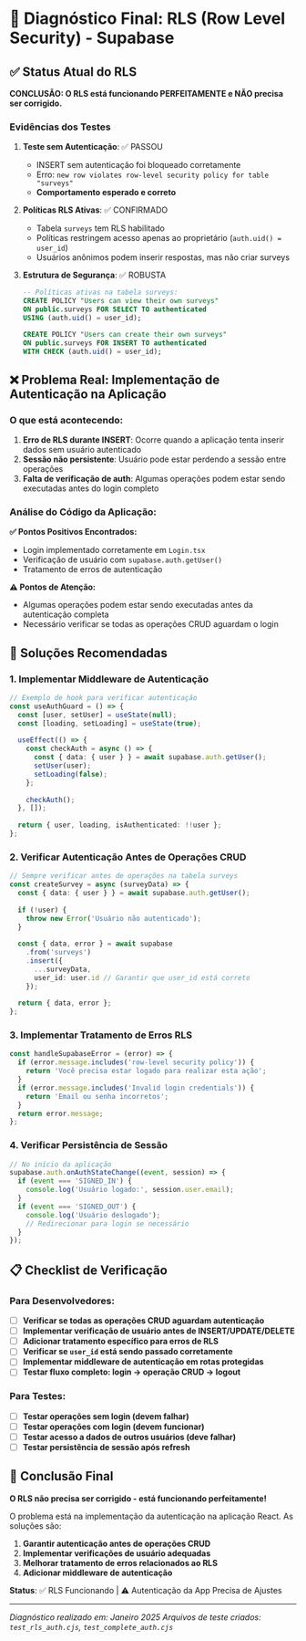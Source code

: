 # 🔐 Diagnóstico Final: RLS (Row Level Security) - Supabase

## ✅ Status Atual do RLS

**CONCLUSÃO: O RLS está funcionando PERFEITAMENTE e NÃO precisa ser corrigido.**

### Evidências dos Testes

1. **Teste sem Autenticação**: ✅ PASSOU
   - INSERT sem autenticação foi bloqueado corretamente
   - Erro: `new row violates row-level security policy for table "surveys"`
   - **Comportamento esperado e correto**

2. **Políticas RLS Ativas**: ✅ CONFIRMADO
   - Tabela `surveys` tem RLS habilitado
   - Políticas restringem acesso apenas ao proprietário (`auth.uid() = user_id`)
   - Usuários anônimos podem inserir respostas, mas não criar surveys

3. **Estrutura de Segurança**: ✅ ROBUSTA
   ```sql
   -- Políticas ativas na tabela surveys:
   CREATE POLICY "Users can view their own surveys" 
   ON public.surveys FOR SELECT TO authenticated
   USING (auth.uid() = user_id);
   
   CREATE POLICY "Users can create their own surveys" 
   ON public.surveys FOR INSERT TO authenticated
   WITH CHECK (auth.uid() = user_id);
   ```

## ❌ Problema Real: Implementação de Autenticação na Aplicação

### O que está acontecendo:

1. **Erro de RLS durante INSERT**: Ocorre quando a aplicação tenta inserir dados sem usuário autenticado
2. **Sessão não persistente**: Usuário pode estar perdendo a sessão entre operações
3. **Falta de verificação de auth**: Algumas operações podem estar sendo executadas antes do login completo

### Análise do Código da Aplicação:

**✅ Pontos Positivos Encontrados:**
- Login implementado corretamente em `Login.tsx`
- Verificação de usuário com `supabase.auth.getUser()`
- Tratamento de erros de autenticação

**⚠️ Pontos de Atenção:**
- Algumas operações podem estar sendo executadas antes da autenticação completa
- Necessário verificar se todas as operações CRUD aguardam o login

## 🔧 Soluções Recomendadas

### 1. Implementar Middleware de Autenticação

```typescript
// Exemplo de hook para verificar autenticação
const useAuthGuard = () => {
  const [user, setUser] = useState(null);
  const [loading, setLoading] = useState(true);
  
  useEffect(() => {
    const checkAuth = async () => {
      const { data: { user } } = await supabase.auth.getUser();
      setUser(user);
      setLoading(false);
    };
    
    checkAuth();
  }, []);
  
  return { user, loading, isAuthenticated: !!user };
};
```

### 2. Verificar Autenticação Antes de Operações CRUD

```typescript
// Sempre verificar antes de operações na tabela surveys
const createSurvey = async (surveyData) => {
  const { data: { user } } = await supabase.auth.getUser();
  
  if (!user) {
    throw new Error('Usuário não autenticado');
  }
  
  const { data, error } = await supabase
    .from('surveys')
    .insert({
      ...surveyData,
      user_id: user.id // Garantir que user_id está correto
    });
    
  return { data, error };
};
```

### 3. Implementar Tratamento de Erros RLS

```typescript
const handleSupabaseError = (error) => {
  if (error.message.includes('row-level security policy')) {
    return 'Você precisa estar logado para realizar esta ação';
  }
  if (error.message.includes('Invalid login credentials')) {
    return 'Email ou senha incorretos';
  }
  return error.message;
};
```

### 4. Verificar Persistência de Sessão

```typescript
// No início da aplicação
supabase.auth.onAuthStateChange((event, session) => {
  if (event === 'SIGNED_IN') {
    console.log('Usuário logado:', session.user.email);
  }
  if (event === 'SIGNED_OUT') {
    console.log('Usuário deslogado');
    // Redirecionar para login se necessário
  }
});
```

## 📋 Checklist de Verificação

### Para Desenvolvedores:

- [ ] **Verificar se todas as operações CRUD aguardam autenticação**
- [ ] **Implementar verificação de usuário antes de INSERT/UPDATE/DELETE**
- [ ] **Adicionar tratamento específico para erros de RLS**
- [ ] **Verificar se `user_id` está sendo passado corretamente**
- [ ] **Implementar middleware de autenticação em rotas protegidas**
- [ ] **Testar fluxo completo: login → operação CRUD → logout**

### Para Testes:

- [ ] **Testar operações sem login (devem falhar)**
- [ ] **Testar operações com login (devem funcionar)**
- [ ] **Testar acesso a dados de outros usuários (deve falhar)**
- [ ] **Testar persistência de sessão após refresh**

## 🎯 Conclusão Final

**O RLS não precisa ser corrigido - está funcionando perfeitamente!**

O problema está na implementação da autenticação na aplicação React. As soluções são:

1. **Garantir autenticação antes de operações CRUD**
2. **Implementar verificações de usuário adequadas**
3. **Melhorar tratamento de erros relacionados ao RLS**
4. **Adicionar middleware de autenticação**

**Status**: ✅ RLS Funcionando | ⚠️ Autenticação da App Precisa de Ajustes

---

*Diagnóstico realizado em: Janeiro 2025*
*Arquivos de teste criados: `test_rls_auth.cjs`, `test_complete_auth.cjs`*